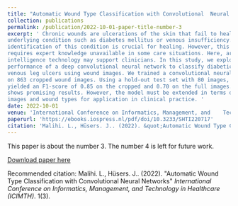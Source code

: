 ```yaml
---
title: "Automatic Wound Type Classification with Convolutional 	Neural Networks"
collection: publications
permalink: /publication/2022-10-01-paper-title-number-3
excerpt: ' Chronic wounds are ulcerations of the skin that fail to heal because of an
underlying condition such as diabetes mellitus or venous insufficiency. The timely
identification of this condition is crucial for healing. However, this identification
requires expert knowledge unavailable in some care situations. Here, artificial
intelligence technology may support clinicians. In this study, we explore the
performance of a deep convolutional neural network to classify diabetic foot and
venous leg ulcers using wound images. We trained a convolutional neural network
on 863 cropped wound images. Using a hold-out test set with 80 images, the model
yielded an F1-score of 0.85 on the cropped and 0.70 on the full images. This study
shows promising results. However, the model must be extended in terms of wound
images and wound types for application in clinical practice. '
date: 2022-10-01
venue: 'International Conference on Informatics, Management, and 	Technology in Healthcare (ICIMTH)'
paperurl: 'https://ebooks.iospress.nl/pdf/doi/10.3233/SHTI220717'
citation: 'Malihi. L., Hüsers. J.. (2022). &quot;Automatic Wound Type Classification with Convolutional 	Neural Networks.&quot; <i>International Conference on Informatics, Management, and 	Technology in Healthcare (ICIMTH)</i>. 1(3).'
---
```

This paper is about the number 3. The number 4 is left for future work.

[Download paper here](https://ebooks.iospress.nl/pdf/doi/10.3233/SHTI220717)

Recommended citation: Malihi. L., Hüsers. J.. (2022). "Automatic Wound Type Classification with Convolutional 	Neural Networks" <i> International Conference on Informatics, Management, and 	Technology in Healthcare (ICIMTH)</i>. 1(3).
